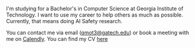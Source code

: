 I'm studying for a Bachelor's in Computer Science at Georgia Institute of Technology. I want to use my career to help others as much as possible. Currently, that means doing AI Safety research.

You can contact me via email (qmot3@gatech.edu) or book a meeting with me on [Calendly](https://calendly.com/qmot/30min). You can find my CV [here](https://drive.google.com/file/d/18x24Ke5Y-MAvti0AjoowCVwATXrfTEMA/view?usp=sharing)

<!--
**QuarionIC/QuarionIC** is a ✨ _special_ ✨ repository because its `README.md` (this file) appears on your GitHub profile.

Here are some ideas to get you started:

- 🔭 I’m currently working on ...
- 🌱 I’m currently learning ...
- 👯 I’m looking to collaborate on ...
- 🤔 I’m looking for help with ...
- 💬 Ask me about ...
- 📫 How to reach me: ...
- 😄 Pronouns: ...
- ⚡ Fun fact: ...
<picture>
  <source media="(prefers-color-scheme: dark)" srcset="https://drive.google.com/uc?id=12QgwZ6is5JSFaVDGnD_GKv_Q6Dnar04N">
  <source media="(prefers-color-scheme: light)" srcset="https://drive.google.com/uc?id=12QgwZ6is5JSFaVDGnD_GKv_Q6Dnar04N">
  <img alt="Shows an illustrated sun in light mode and a moon with stars in dark mode." src="https://drive.google.com/uc?id=12QgwZ6is5JSFaVDGnD_GKv_Q6Dnar04N">
</picture>
</details>
<details>
<summary>Coursework</summary>
  I've added
</details>
-->
